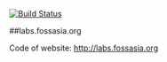 [![Build Status](https://travis-ci.org/fossasia/fossasia10.svg?branch=gh-pages)](https://travis-ci.org/fossasia/fossasia10)

##labs.fossasia.org

Code of website: http://labs.fossasia.org
